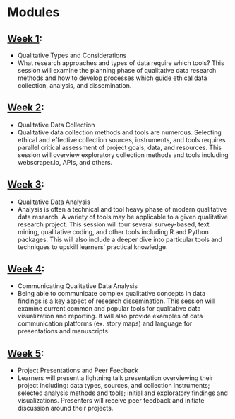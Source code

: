 # Modules
## [Week 1](/week1.md): 
- Qualitative Types and Considerations
- What research approaches and types of data require which tools? This session will examine the planning phase of qualitative data research methods and how to develop processes which guide ethical data collection, analysis, and dissemination.

## [Week 2](/week2.md): 
- Qualitative Data Collection
- Qualitative data collection methods and tools are numerous. Selecting ethical and effective collection sources,  instruments, and tools requires parallel critical assessment of project goals, data, and resources. This session will overview exploratory collection methods and tools including webscraper.io, APIs, and others. 

## [Week 3](/week3.md): 
- Qualitative Data Analysis 
- Analysis is often a technical and tool heavy phase of modern qualitative data research. A variety of tools may be applicable to a given qualitative research project. This session will tour several survey-based, text mining, qualitative coding, and other tools including R and Python packages. This will also include a deeper dive into particular tools and techniques to upskill learners' practical knowledge.
 
## [Week 4](/week4.md):
- Communicating Qualitative Data Analysis
- Being able to communicate complex qualitative concepts in data findings is a key aspect of research dissemination. This session will examine current common and popular tools for qualitative data visualization and reporting. It will also provide examples of data communication platforms (ex. story maps) and language for presentations and manuscripts. 

## [Week 5](/week5.md): 
- Project Presentations and Peer Feedback
- Learners will present a lightning talk presentation overviewing their project including: data types, sources, and collection instruments; selected analysis methods and tools; initial and exploratory findings and visualizations. Presenters will receive peer feedback and initiate discussion around their projects. 
